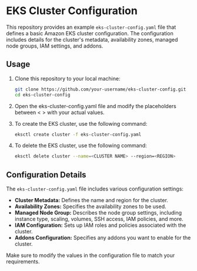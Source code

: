 # EKS Cluster Configuration

This repository provides an example `eks-cluster-config.yaml` file that defines a basic Amazon EKS cluster configuration. The configuration includes details for the cluster's metadata, availability zones, managed node groups, IAM settings, and addons.

## Usage

1. Clone this repository to your local machine:
   
   ```bash
   git clone https://github.com/your-username/eks-cluster-config.git
   cd eks-cluster-config
   ```
   
3. Open the eks-cluster-config.yaml file and modify the placeholders between < > with your actual values.
   
4. To create the EKS cluster, use the following command:
   
   ```bash
   eksctl create cluster -f eks-cluster-config.yaml
   ```
   
6. To delete the EKS cluster, use the following command:
   
   ```bash
   eksctl delete cluster --name=<CLUSTER NAME> --region=<REGION>
   ```

## Configuration Details

The `eks-cluster-config.yaml` file includes various configuration settings:

- **Cluster Metadata:** Defines the name and region for the cluster.
- **Availability Zones:** Specifies the availability zones to be used.
- **Managed Node Group:** Describes the node group settings, including instance type, scaling, volumes, SSH access, IAM policies, and more.
- **IAM Configuration:** Sets up IAM roles and policies associated with the cluster.
- **Addons Configuration:** Specifies any addons you want to enable for the cluster.

Make sure to modify the values in the configuration file to match your requirements.
